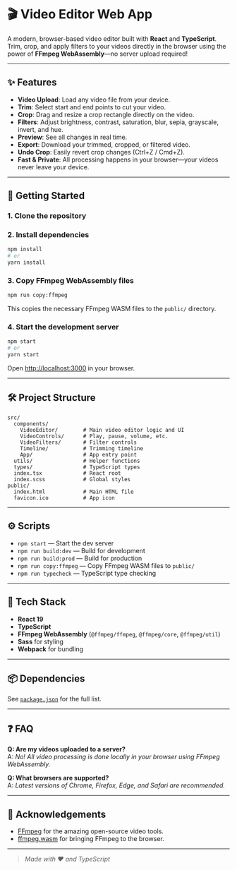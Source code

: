 # 🎬 Video Editor Web App

A modern, browser-based video editor built with **React** and **TypeScript**. Trim, crop, and apply filters to your videos directly in the browser using the power of **FFmpeg WebAssembly**—no server upload required!

---

## ✨ Features

- **Video Upload**: Load any video file from your device.
- **Trim**: Select start and end points to cut your video.
- **Crop**: Drag and resize a crop rectangle directly on the video.
- **Filters**: Adjust brightness, contrast, saturation, blur, sepia, grayscale, invert, and hue.
- **Preview**: See all changes in real time.
- **Export**: Download your trimmed, cropped, or filtered video.
- **Undo Crop**: Easily revert crop changes (Ctrl+Z / Cmd+Z).
- **Fast & Private**: All processing happens in your browser—your videos never leave your device.

---

## 🚀 Getting Started

### 1. **Clone the repository**

### 2. **Install dependencies**

```bash
npm install
# or
yarn install
```

### 3. **Copy FFmpeg WebAssembly files**

```bash
npm run copy:ffmpeg
```

This copies the necessary FFmpeg WASM files to the `public/` directory.

### 4. **Start the development server**

```bash
npm start
# or
yarn start
```

Open [http://localhost:3000](http://localhost:3000) in your browser.

---

## 🛠️ Project Structure

```
src/
  components/
    VideoEditor/        # Main video editor logic and UI
    VideoControls/      # Play, pause, volume, etc.
    VideoFilters/       # Filter controls
    Timeline/           # Trimming timeline
    App/                # App entry point
  utils/                # Helper functions
  types/                # TypeScript types
  index.tsx             # React root
  index.scss            # Global styles
public/
  index.html            # Main HTML file
  favicon.ico           # App icon
```

---

## ⚙️ Scripts

- `npm start` — Start the dev server
- `npm run build:dev` — Build for development
- `npm run build:prod` — Build for production
- `npm run copy:ffmpeg` — Copy FFmpeg WASM files to `public/`
- `npm run typecheck` — TypeScript type checking

---

## 🧩 Tech Stack

- **React 19**
- **TypeScript**
- **FFmpeg WebAssembly** (`@ffmpeg/ffmpeg`, `@ffmpeg/core`, `@ffmpeg/util`)
- **Sass** for styling
- **Webpack** for bundling

---

## 📦 Dependencies

See [`package.json`](./package.json) for the full list.

---

## ❓ FAQ

**Q: Are my videos uploaded to a server?**  
A: _No! All video processing is done locally in your browser using FFmpeg WebAssembly._

**Q: What browsers are supported?**  
A: _Latest versions of Chrome, Firefox, Edge, and Safari are recommended._

---

## 🙏 Acknowledgements

- [FFmpeg](https://ffmpeg.org/) for the amazing open-source video tools.
- [ffmpeg.wasm](https://github.com/ffmpegwasm/ffmpeg.wasm) for bringing FFmpeg to the browser.

---

> _Made with ❤️ and TypeScript_
